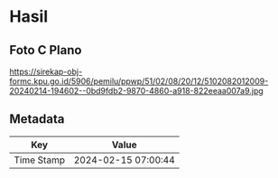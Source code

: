 # Hasil

## Foto C Plano

https://sirekap-obj-formc.kpu.go.id/5906/pemilu/ppwp/51/02/08/20/12/5102082012009-20240214-194602--0bd9fdb2-9870-4860-a918-822eeaa007a9.jpg


## Metadata

| Key        | Value               |
| ---------- | ------------------- |
| Time Stamp | 2024-02-15 07:00:44 |



